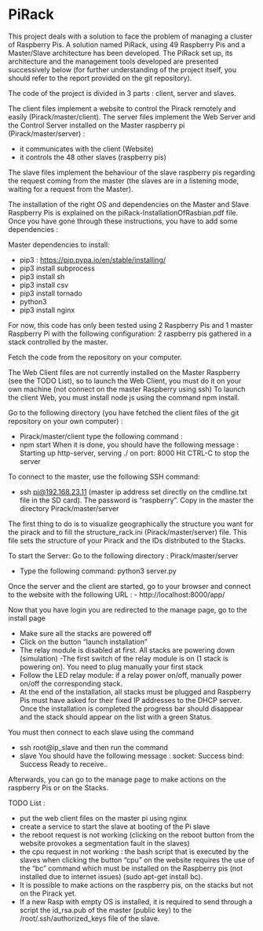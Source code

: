 # PiRack

This project deals with a solution to face the problem of managing a cluster of Raspberry Pis. A solution named PiRack, using 49 Raspberry Pis and a Master/Slave architecture has been developed. The PiRack set up, its architecture and the management tools developed are presented successively below (for further understanding of the project itself, you should refer to the report provided on the git repository).

The code of the project is divided in 3 parts : client, server and slaves. 

The client files implement a website to control the Pirack remotely and easily (Pirack/master/client). 
The server files implement the Web Server and the Control Server installed on the Master raspberry pi (Pirack/master/server) :
- it communicates with the client (Website)
- it controls the 48 other slaves (raspberry pis)

The slave files implement the behaviour of the slave raspberry pis regarding the request coming from the master (the slaves are in a listening mode, waiting for a request from the Master).

The installation of the right OS and dependencies on the Master and Slave Raspberry Pis is explained on the piRack-InstallationOfRasbian.pdf file. Once you have gone through these instructions, you have to add some dependencies :

Master dependencies to install:
- pip3 : https://pip.pypa.io/en/stable/installing/
- pip3 install subprocess
- pip3 install sh
- pip3 install csv
- pip3 install tornado
- python3
- pip3 install nginx

For now, this code has only been tested using 2 Raspberry Pis and 1 master Raspberry Pi  with the following configuration: 2 raspberry pis gathered in a stack controlled by the master.

Fetch the code from the repository on your computer.

The Web Client files are not currently installed on the Master Raspberry (see the TODO List), so to launch the Web Client, you must do it on your own machine (not connect on the master Raspberry using ssh)
To launch the client Web, you must install node js using the command npm install.

Go to the following directory (you have fetched the client files of the git repository on your own computer) : 
- Pirack/master/client
type the following command :
- npm start
When it is done, you should have the following message :
Starting up http-server, serving ./ on port: 8000
Hit CTRL-C to stop the server

To connect to the master, use the following SSH command:
- ssh pi@192.168.23.11 (master ip address set directly on the cmdline.txt file in the SD card).
The password is “raspberry”.
Copy in the master the directory Pirack/master/server

The first thing to do is to visualize geographically the structure you want for the pirack and to fill the structure_rack.ini (Pirack/master/server) file. This file sets the structure of your Pirack and the IDs distributed to the Stacks.

To start the Server:
Go to the following directory : Pirack/master/server
- Type the following command: python3 server.py 

Once the server and the client are started, go to your browser and connect to the website with the following URL : - http://localhost:8000/app/

Now that you have login you are redirected to the manage page, go to the install page 
- Make sure all the stacks are powered off
- Click on the button “launch installation”
- The relay module is disabled at first. All stacks are powering down (simulation)
-The first switch of the relay module is on (1 stack is powering on). You need to plug manually your first stack
- Follow the LED relay module: if a relay power on/off, manually power on/off the corresponding stack.
- At the end of the installation, all stacks must be plugged and Raspberry Pis must have asked for their fixed IP addresses to the DHCP server.
Once the installation is completed the progress bar should disappear and the stack should appear on the list with a green Status.

You must then connect to each slave using the command 
- ssh root@ip_slave 
and then run the command
- slave
You should have the following message :
socket: Success
bind: Success
Ready to receive..

 Afterwards, you can go to the manage page to make actions on the raspberry Pis or on the Stacks.

TODO List :
- put the web client files on the master pi using nginx
- create a service to start the slave at booting of the Pi slave
- the reboot request is not working (clicking on the reboot button from the website provokes a segmentation fault in the slaves)
- the cpu request in not working : the bash script that is executed by the slaves when clicking the button “cpu” on the website requires the use of the “bc” command which must be installed on the Raspberry pis (not installed due to internet issues) (sudo apt-get install bc).
- It is possible to make actions on the raspberry pis, on the stacks but not on the Pirack yet.
- If a new Rasp with empty OS is installed, it is required to send through a script the id_rsa.pub of the master (public key) to the /root/.ssh/authorized_keys file of the slave.

